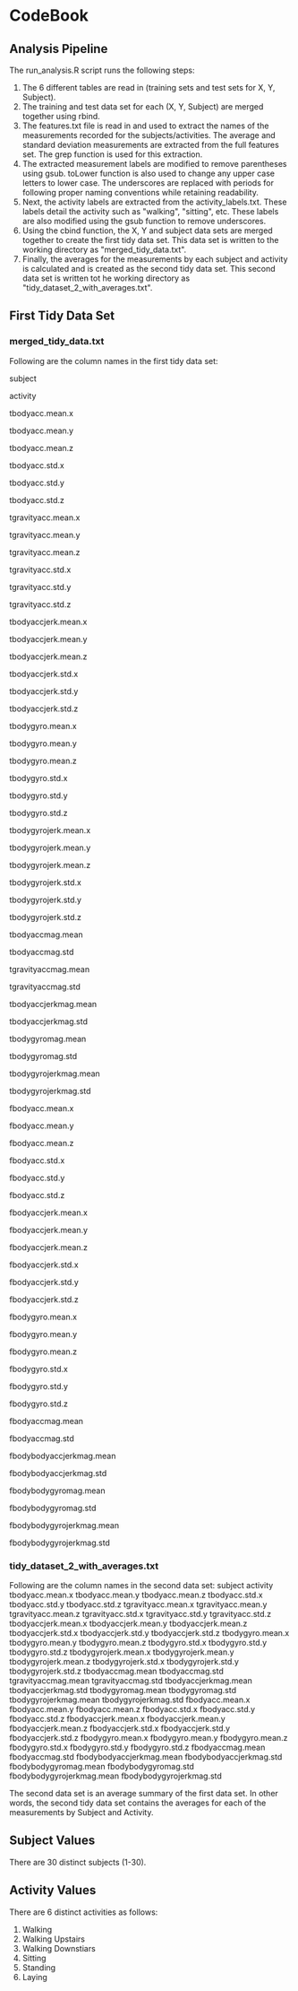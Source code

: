 # CodeBook
## Analysis Pipeline
The run_analysis.R script runs the following steps:
  1. The 6 different tables are read in (training sets and test sets for X, Y, Subject). 
  2. The training and test data set for each (X, Y, Subject) are merged together using rbind.
  3. The features.txt file is read in and used to extract the names of the measurements recorded for the subjects/activities. The average and standard deviation measurements are extracted from the full features set. The grep function is used for this extraction. 
  4. The extracted measurement labels are modified to remove parentheses using gsub. toLower function is also used to change any upper case letters to lower case. The underscores are replaced with periods for following proper naming conventions while retaining readability.
  5. Next, the activity labels are extracted from the activity_labels.txt. These labels detail the activity such as "walking", "sitting", etc. These labels are also modified using the gsub function to remove underscores.
  6. Using the cbind function, the X, Y and subject data sets are merged together to create the first tidy data set. This data set is written to the working directory as "merged_tidy_data.txt".
  7. Finally, the averages for the measurements by each subject and activity is calculated and is created as the second tidy data set. This second data set is written tot he working directory as "tidy_dataset_2_with_averages.txt".
  
  
## First Tidy Data Set
### merged_tidy_data.txt

Following are the column names in the first tidy data set:

subject

activity

tbodyacc.mean.x

tbodyacc.mean.y

tbodyacc.mean.z

tbodyacc.std.x

tbodyacc.std.y

tbodyacc.std.z

tgravityacc.mean.x

tgravityacc.mean.y

tgravityacc.mean.z

tgravityacc.std.x

tgravityacc.std.y

tgravityacc.std.z

tbodyaccjerk.mean.x

tbodyaccjerk.mean.y

tbodyaccjerk.mean.z

tbodyaccjerk.std.x

tbodyaccjerk.std.y

tbodyaccjerk.std.z

tbodygyro.mean.x

tbodygyro.mean.y

tbodygyro.mean.z

tbodygyro.std.x

tbodygyro.std.y

tbodygyro.std.z

tbodygyrojerk.mean.x

tbodygyrojerk.mean.y

tbodygyrojerk.mean.z

tbodygyrojerk.std.x

tbodygyrojerk.std.y

tbodygyrojerk.std.z

tbodyaccmag.mean

tbodyaccmag.std

tgravityaccmag.mean

tgravityaccmag.std

tbodyaccjerkmag.mean

tbodyaccjerkmag.std

tbodygyromag.mean

tbodygyromag.std

tbodygyrojerkmag.mean

tbodygyrojerkmag.std

fbodyacc.mean.x

fbodyacc.mean.y

fbodyacc.mean.z

fbodyacc.std.x

fbodyacc.std.y

fbodyacc.std.z

fbodyaccjerk.mean.x

fbodyaccjerk.mean.y

fbodyaccjerk.mean.z

fbodyaccjerk.std.x

fbodyaccjerk.std.y

fbodyaccjerk.std.z

fbodygyro.mean.x

fbodygyro.mean.y

fbodygyro.mean.z

fbodygyro.std.x

fbodygyro.std.y

fbodygyro.std.z

fbodyaccmag.mean

fbodyaccmag.std

fbodybodyaccjerkmag.mean

fbodybodyaccjerkmag.std

fbodybodygyromag.mean

fbodybodygyromag.std

fbodybodygyrojerkmag.mean

fbodybodygyrojerkmag.std




### tidy_dataset_2_with_averages.txt

Following are the column names in the second data set:
subject
activity
tbodyacc.mean.x
tbodyacc.mean.y
tbodyacc.mean.z
tbodyacc.std.x
tbodyacc.std.y
tbodyacc.std.z
tgravityacc.mean.x
tgravityacc.mean.y
tgravityacc.mean.z
tgravityacc.std.x
tgravityacc.std.y
tgravityacc.std.z
tbodyaccjerk.mean.x
tbodyaccjerk.mean.y
tbodyaccjerk.mean.z
tbodyaccjerk.std.x
tbodyaccjerk.std.y
tbodyaccjerk.std.z
tbodygyro.mean.x
tbodygyro.mean.y
tbodygyro.mean.z
tbodygyro.std.x
tbodygyro.std.y
tbodygyro.std.z
tbodygyrojerk.mean.x
tbodygyrojerk.mean.y
tbodygyrojerk.mean.z
tbodygyrojerk.std.x
tbodygyrojerk.std.y
tbodygyrojerk.std.z
tbodyaccmag.mean
tbodyaccmag.std
tgravityaccmag.mean
tgravityaccmag.std
tbodyaccjerkmag.mean
tbodyaccjerkmag.std
tbodygyromag.mean
tbodygyromag.std
tbodygyrojerkmag.mean
tbodygyrojerkmag.std
fbodyacc.mean.x
fbodyacc.mean.y
fbodyacc.mean.z
fbodyacc.std.x
fbodyacc.std.y
fbodyacc.std.z
fbodyaccjerk.mean.x
fbodyaccjerk.mean.y
fbodyaccjerk.mean.z
fbodyaccjerk.std.x
fbodyaccjerk.std.y
fbodyaccjerk.std.z
fbodygyro.mean.x
fbodygyro.mean.y
fbodygyro.mean.z
fbodygyro.std.x
fbodygyro.std.y
fbodygyro.std.z
fbodyaccmag.mean
fbodyaccmag.std
fbodybodyaccjerkmag.mean
fbodybodyaccjerkmag.std
fbodybodygyromag.mean
fbodybodygyromag.std
fbodybodygyrojerkmag.mean
fbodybodygyrojerkmag.std

The second data set is an average summary of the first data set. In other words, the second tidy data set contains the averages for each of the measurements by Subject and Activity.


## Subject Values

There are 30 distinct subjects (1-30).

## Activity Values

There are 6 distinct activities as follows:
  1. Walking
  2. Walking Upstairs
  3. Walking Downstiars
  4. Sitting
  5. Standing
  6. Laying